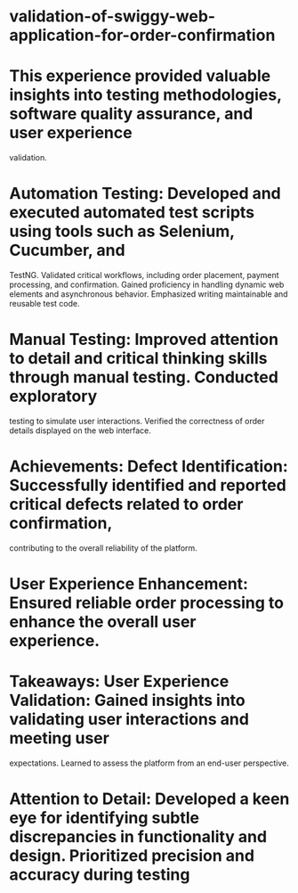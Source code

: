 # validation-of-swiggy-web-application-for-order-confirmation

# This experience provided valuable insights into testing methodologies, software quality assurance, and user experience
validation.
# Automation Testing: Developed and executed automated test scripts using tools such as Selenium, Cucumber, and
TestNG. Validated critical workflows, including order placement, payment processing, and confirmation. Gained
proficiency in handling dynamic web elements and asynchronous behavior. Emphasized writing maintainable and
reusable test code.
# Manual Testing: Improved attention to detail and critical thinking skills through manual testing. Conducted exploratory
testing to simulate user interactions. Verified the correctness of order details displayed on the web interface.
# Achievements: Defect Identification: Successfully identified and reported critical defects related to order confirmation,
contributing to the overall reliability of the platform. 
# User Experience Enhancement: Ensured reliable order processing to enhance the overall user experience.
# Takeaways: User Experience Validation: Gained insights into validating user interactions and meeting user
expectations. Learned to assess the platform from an end-user perspective. 
# Attention to Detail: Developed a keen eye for identifying subtle discrepancies in functionality and design. Prioritized precision and accuracy during testing
